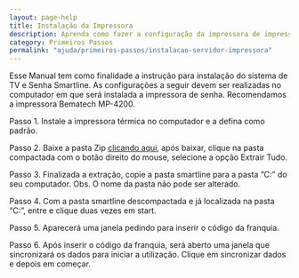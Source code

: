 ```yaml
---
layout: page-help
title: Instalação da Impressora
description: Aprenda como fazer a configuração da impressora de impressão
category: Primeiros Passos
permalink: "ajuda/primeiros-passos/instalacao-servidor-impressora"
---
```


Esse Manual tem como finalidade a instrução para instalação do sistema de TV e Senha Smartline. As configurações a seguir devem ser realizadas no computador em que será instalada a impressora de senha. Recomendamos a impressora Bematech MP-4200.

Passo 1. Instale a impressora térmica no computador e a defina como padrão. 

Passo 2. Baixe a pasta Zip [clicando aqui](https://gcloud.smartlinepro.com.br/downloads/smartline-gui-22112018.zip), após baixar, clique na pasta compactada com o botão direito do mouse, selecione a opção Extrair Tudo. 

Passo 3. Finalizada a extração, copie a pasta smartline para a pasta “C:” do seu computador. Obs. O nome da pasta não pode ser alterado.

Passo 4. Com a pasta smartline descompactada e já localizada na pasta “C:”, entre e clique duas vezes em start. 

Passo 5. Aparecerá uma janela pedindo para inserir o código da franquia.

Passo 6. Após inserir o código da franquia, será aberto uma janela que sincronizará os dados para iniciar a utilização. Clique em sincronizar dados e depois em começar.


